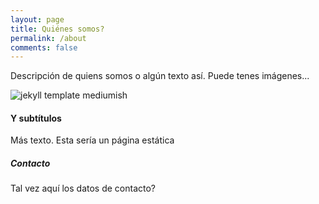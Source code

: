 ```yaml
---
layout: page
title: Quiénes somos?
permalink: /about
comments: false
---
```


<div class="row justify-content-between">
<div class="col-md-8 pr-5">

<p>Descripción de quiens somos o algún texto así. Puede tenes imágenes...</p>
<p class="mb-5"><img class="shadow-lg" src="{{site.baseurl}}/assets/images/carlos.jpeg" alt="jekyll template mediumish" /></p>

<h4>Y subtítulos</h4>

<p>Más texto. Esta sería un página estática</p>

</div>

<div class="col-md-4">

<div class="sticky-top sticky-top-80">
<h5>Contacto</h5>

<p>Tal vez aquí los datos de contacto? <i class="far fa-envelope"></i></p>

</div>
</div>
</div>
